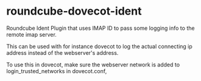 roundcube-dovecot-ident
=====

Roundcube Ident Plugin that uses IMAP ID to pass some logging info to the remote imap server.

This can be used with for instance dovecot to log the actual connecting ip address instead of the webserver's address.

To use this in dovecot, make sure the webserver network is added to login_trusted_networks in dovecot.conf,


